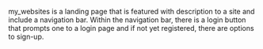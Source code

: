 my_websites is a landing page that is featured with description to a site and include a navigation bar. Within the navigation bar, there is a login button that prompts one to a login page and if not yet registered, there are options to sign-up.